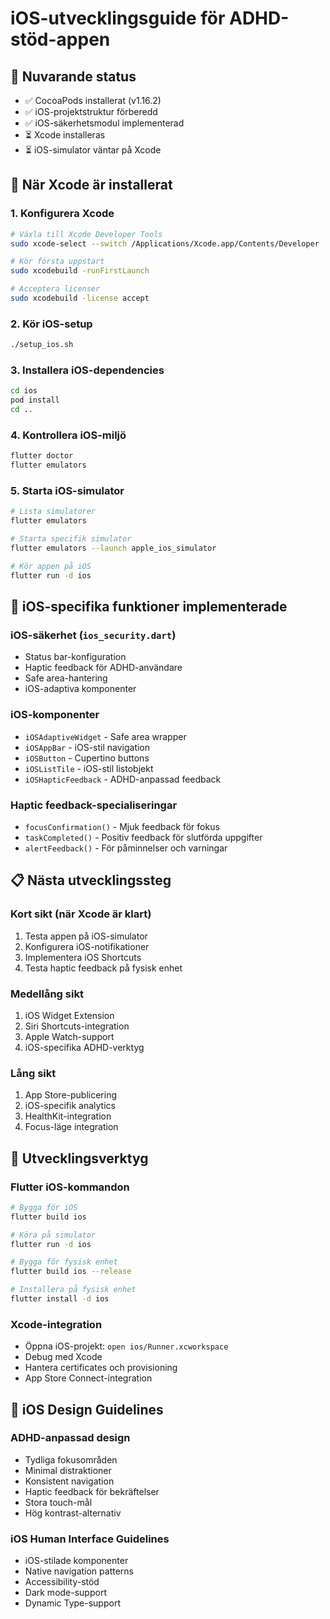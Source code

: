 # iOS-utvecklingsguide för ADHD-stöd-appen

## 🎯 Nuvarande status
- ✅ CocoaPods installerat (v1.16.2)
- ✅ iOS-projektstruktur förberedd
- ✅ iOS-säkerhetsmodul implementerad
- ⏳ Xcode installeras
- ⏳ iOS-simulator väntar på Xcode

## 📱 När Xcode är installerat

### 1. Konfigurera Xcode
```bash
# Växla till Xcode Developer Tools
sudo xcode-select --switch /Applications/Xcode.app/Contents/Developer

# Kör första uppstart
sudo xcodebuild -runFirstLaunch

# Acceptera licenser
sudo xcodebuild -license accept
```

### 2. Kör iOS-setup
```bash
./setup_ios.sh
```

### 3. Installera iOS-dependencies
```bash
cd ios
pod install
cd ..
```

### 4. Kontrollera iOS-miljö
```bash
flutter doctor
flutter emulators
```

### 5. Starta iOS-simulator
```bash
# Lista simulatorer
flutter emulators

# Starta specifik simulator
flutter emulators --launch apple_ios_simulator

# Kör appen på iOS
flutter run -d ios
```

## 🚀 iOS-specifika funktioner implementerade

### iOS-säkerhet (`ios_security.dart`)
- Status bar-konfiguration
- Haptic feedback för ADHD-användare
- Safe area-hantering
- iOS-adaptiva komponenter

### iOS-komponenter
- `iOSAdaptiveWidget` - Safe area wrapper
- `iOSAppBar` - iOS-stil navigation
- `iOSButton` - Cupertino buttons
- `iOSListTile` - iOS-stil listobjekt
- `iOSHapticFeedback` - ADHD-anpassad feedback

### Haptic feedback-specialiseringar
- `focusConfirmation()` - Mjuk feedback för fokus
- `taskCompleted()` - Positiv feedback för slutförda uppgifter
- `alertFeedback()` - För påminnelser och varningar

## 📋 Nästa utvecklingssteg

### Kort sikt (när Xcode är klart)
1. Testa appen på iOS-simulator
2. Konfigurera iOS-notifikationer
3. Implementera iOS Shortcuts
4. Testa haptic feedback på fysisk enhet

### Medellång sikt
1. iOS Widget Extension
2. Siri Shortcuts-integration
3. Apple Watch-support
4. iOS-specifika ADHD-verktyg

### Lång sikt
1. App Store-publicering
2. iOS-specifik analytics
3. HealthKit-integration
4. Focus-läge integration

## 🔧 Utvecklingsverktyg

### Flutter iOS-kommandon
```bash
# Bygga för iOS
flutter build ios

# Köra på simulator
flutter run -d ios

# Bygga för fysisk enhet
flutter build ios --release

# Installera på fysisk enhet
flutter install -d ios
```

### Xcode-integration
- Öppna iOS-projekt: `open ios/Runner.xcworkspace`
- Debug med Xcode
- Hantera certificates och provisioning
- App Store Connect-integration

## 🎨 iOS Design Guidelines

### ADHD-anpassad design
- Tydliga fokusområden
- Minimal distraktioner
- Konsistent navigation
- Haptic feedback för bekräftelser
- Stora touch-mål
- Hög kontrast-alternativ

### iOS Human Interface Guidelines
- iOS-stilade komponenter
- Native navigation patterns
- Accessibility-stöd
- Dark mode-support
- Dynamic Type-support
